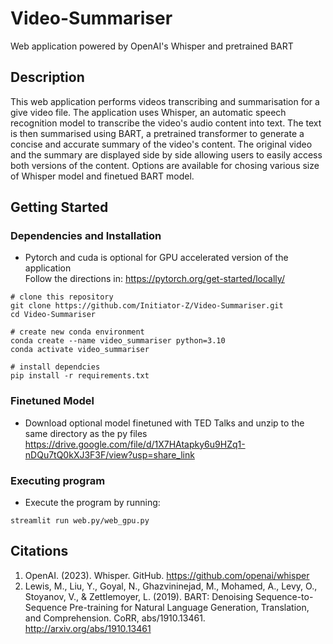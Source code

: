 # Video-Summariser
Web application powered by OpenAI's Whisper and pretrained BART

## Description
This web application performs videos transcribing and summarisation for a give video file. 
The application uses Whisper, an automatic speech recognition model to transcribe the video's audio content into text. The text is then summarised using BART, a pretrained transformer to generate a concise and accurate summary of the video's content. The original video and the summary are displayed side by side allowing users to easily access both versions of the content. Options are available for chosing various size of Whisper model and finetued BART model. 

## Getting Started

### Dependencies and Installation
* Pytorch and cuda is optional for GPU accelerated version of the application\
Follow the directions in: https://pytorch.org/get-started/locally/

```
# clone this repository
git clone https://github.com/Initiator-Z/Video-Summariser.git
cd Video-Summariser

# create new conda environment
conda create --name video_summariser python=3.10
conda activate video_summariser

# install dependcies
pip install -r requirements.txt
```


### Finetuned Model
* Download optional model finetuned with TED Talks and unzip to the same directory as the py files
https://drive.google.com/file/d/1X7HAtapky6u9HZq1-nDQu7tQ0kXJ3F3F/view?usp=share_link

### Executing program

* Execute the program by running:
```
streamlit run web.py/web_gpu.py
```

## Citations
1. OpenAI. (2023). Whisper. GitHub. https://github.com/openai/whisper
2. Lewis, M., Liu, Y., Goyal, N., Ghazvininejad, M., Mohamed, A., Levy, O., Stoyanov, V., & Zettlemoyer, L. (2019). BART: Denoising Sequence-to-Sequence Pre-training for Natural Language Generation, Translation, and Comprehension. CoRR, abs/1910.13461. http://arxiv.org/abs/1910.13461

